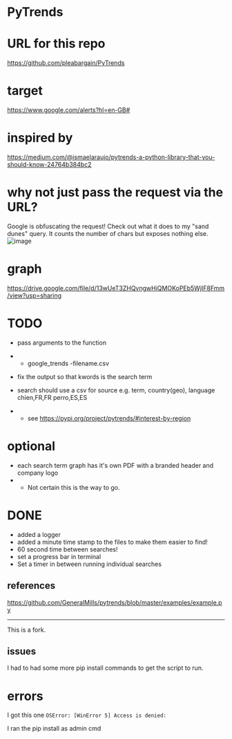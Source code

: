# PyTrends


# URL for this repo
https://github.com/pleabargain/PyTrends

# target
https://www.google.com/alerts?hl=en-GB#

# inspired by
https://medium.com/@ismaelaraujo/pytrends-a-python-library-that-you-should-know-24764b384bc2

# why not just pass the request via the URL?
Google is obfuscating the request!
Check out what it does to my "sand dunes" query. It counts the number of chars but exposes nothing else.
![image](https://user-images.githubusercontent.com/640846/201508065-2838e0f0-c5e3-4b37-b40e-7b27a21affb0.png)


# graph
https://drive.google.com/file/d/13wUeT3ZHQvngwHiQMOKoPEb5WjIF8Fmm/view?usp=sharing

# TODO
* pass arguments to the function
* * google_trends -filename.csv

* fix the output so that kwords is the search term
* search should use a csv for source e.g.
term, country(geo), language
chien,FR,FR
perro,ES,ES 
* * see https://pypi.org/project/pytrends/#interest-by-region

# optional
* each search term graph has it's own PDF with a branded header and company logo
* * Not certain this is the way to go. 

# DONE
* added a logger
* added a minute time stamp to the files to make them easier to find!
* 60 second time between searches! 
* set a progress bar in terminal
* Set a timer in between running individual searches
## references
https://github.com/GeneralMills/pytrends/blob/master/examples/example.py


---

This is a fork.
## issues
I had to had some more pip install commands to get the script to run.

# errors
I got this one
`OSError: [WinError 5] Access is denied:`

I ran the pip install as admin cmd

